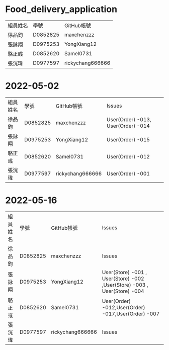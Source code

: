 # Food_delivery_application
<table>
<tr>
  <td>組員姓名</td>
  <td>學號</td>
  <td>GitHub帳號</td>
</tr>
<tr>
  <td>徐品鈞</td>
  <td>D0852825</td>
  <td>maxchenzzz</td>
</tr>
<tr>
  <td>張詠翔</td>
  <td>D0975253</td>
  <td>YongXiang12</td>
</tr>
<tr>
  <td>駱正彧</td>
  <td>D0852620</td>
  <td>Samel0731</td>
</tr>
<tr>
  <td>張洸瑋</td>
  <td>D0977597</td>
  <td>rickychang666666</td>
</tr>
</table>

# 2022-05-02
<table>
<tr>
  <td>組員姓名</td>
  <td>學號</td>
  <td>GitHub帳號</td>
  <td>Issues</td>
</tr>
<tr>
  <td>徐品鈞</td>
  <td>D0852825</td>
  <td>maxchenzzz</td>
  <td>User(Order) -013, User(Order) -014</td>
</tr>
<tr>
  <td>張詠翔</td>
  <td>D0975253</td>
  <td>YongXiang12</td>
  <td>User(Order) -015</td>
</tr>
<tr>
  <td>駱正彧</td>
  <td>D0852620</td>
  <td>Samel0731</td>
  <td>User(Order) -012</td>
</tr>
<tr>
  <td>張洸瑋</td>
  <td>D0977597</td>
  <td>rickychang666666</td>
  <td>User(Order) -001</td>
</tr>
</table>

# 2022-05-16
<table>
<tr>
  <td>組員姓名</td>
  <td>學號</td>
  <td>GitHub帳號</td>
  <td>Issues</td>
</tr>
<tr>
  <td>徐品鈞</td>
  <td>D0852825</td>
  <td>maxchenzzz</td>
  <td>Issues</td>
</tr>
<tr>
  <td>張詠翔</td>
  <td>D0975253</td>
  <td>YongXiang12</td>
  <td>User(Store) -001 , User(Store) -002 ,User(Store) -003 , User(Store) -004</td>
</tr>
<tr>
  <td>駱正彧</td>
  <td>D0852620</td>
  <td>Samel0731</td>
  <td>User(Order) -012,User(Order) -017,User(Order) -007</td>
</tr>
<tr>
  <td>張洸瑋</td>
  <td>D0977597</td>
  <td>rickychang666666</td>
  <td>Issues</td>
</tr>
</table>

